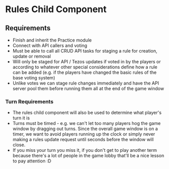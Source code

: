 # Rules Child Component

## Requirements

- Finish and inherit the Practice module
- Connect with API callers and voting
- Must be able to call all CRUD API tasks for staging a rule for creation, update or removal
- Will only be staged for API / Tezos updates if voted in by the players or according to whatever other special considerations define how a rule can be added (e.g. if the players have changed the basic rules of the base voting system)
- Unlike votes we can stage rule changes immediately and have the API server pool them before running them all at the end of the game window

### Turn Requirements

- The rules child component will also be used to determine what player's turn it is
- Turns must be timed - e.g. we can't let too many players hog the game window by dragging out turns. Since the overall game window is on a timer, we want to avoid players running up the clock or simply never making a rules update request until seconds before the window will close.
- If you miss your turn you miss it, if you don't get to play another term because there's a lot of people in the game lobby that'll be a nice lesson to pay attention :D
